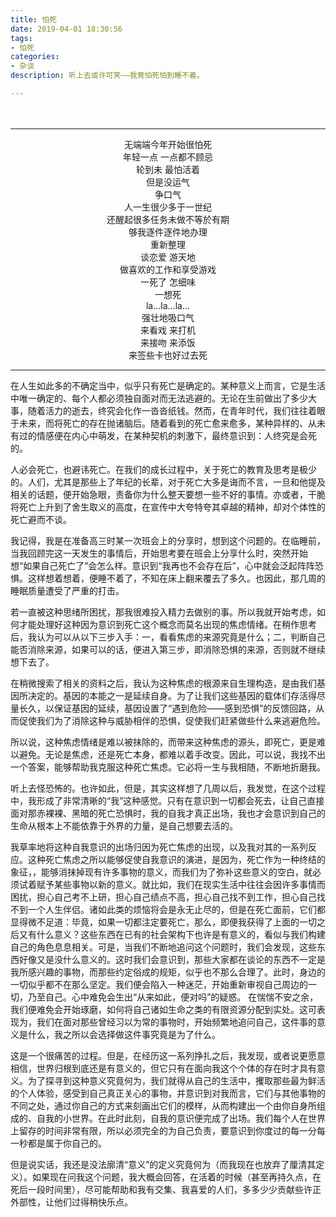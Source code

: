 ```yaml
---
title: 怕死
date: 2019-04-01 18:30:56
tags:
- 怕死
categories:
- 杂谈
description: 听上去或许可笑——我竟怕死怕到睡不着。

---
```


　

---

<center>
    无端端今年开始很怕死 <br>
    年轻一点 一点都不顾忌<br>
    轮到未 最怕活着<br>
    但是没运气<br>
    争口气<br>
    人一生很少多于一世纪<br>
    还醒起很多任务未做不等於有期<br>
    够我逐件逐件地办理<br>
    重新整理<br>
    谈恋爱 游天地<br>
    做喜欢的工作和享受游戏<br>
    一死了 怎细味<br>
    一想死<br>
    la...la...la...<br>
    强壮地吸口气<br>
    来看戏 来打机<br>
    来接吻 来添饭<br>
    来签些卡也好过去死
</center>


---

在人生如此多的不确定当中，似乎只有死亡是确定的。某种意义上而言，它是生活中唯一确定的、每个人都必须独自面对而无法逃避的。无论在生前做出了多少大事，随着活力的逝去，终究会化作一沓沓纸钱。然而，在青年时代，我们往往着眼于未来，而将死亡的存在抛诸脑后。随着看到的死亡愈来愈多，某种异样的、从未有过的情感便在内心中萌发，在某种契机的刺激下，最终意识到：人终究是会死的。

人必会死亡，也避讳死亡。在我们的成长过程中，关于死亡的教育及思考是极少的。人们，尤其是那些上了年纪的长辈，对于死亡大多是诲而不言，一旦和他提及相关的话题，便开始急眼，责备你为什么整天要想一些不好的事情。亦或者，干脆将死亡上升到了舍生取义的高度，在宣传中大夸特夸其卓越的精神，却对个体性的死亡避而不谈。

我记得，我是在准备高三时某一次班会上的分享时，想到这个问题的。在临睡前，当我回顾完这一天发生的事情后，开始思考要在班会上分享什么时，突然开始想“如果自己死亡了”会怎么样。意识到“我再也不会存在后”，心中就会泛起阵阵恐惧。这样想着想着，便睡不着了，不知在床上翻来覆去了多久。也因此，那几周的睡眠质量遭受了严重的打击。

若一直被这种思绪所困扰，那我很难投入精力去做别的事。所以我就开始考虑，如何才能处理好这种因为意识到死亡这个概念而莫名出现的焦虑情绪。在稍作思考后，我认为可以从以下三步入手：一，看看焦虑的来源究竟是什么；二，判断自己能否消除来源，如果可以的话，便进入第三步，即消除恐惧的来源，否则就不继续想下去了。

在稍微搜索了相关的资料之后，我认为这种焦虑的根源来自生理构造，是由我们基因所决定的。基因的本能之一是延续自身。为了让我们这些基因的载体们存活得尽量长久，以保证基因的延续，基因设置了“遇到危险——感到恐惧”的反馈回路，从而促使我们为了消除这种与威胁相伴的恐惧，促使我们赶紧做些什么来逃避危险。

所以说，这种焦虑情绪是难以被抹除的，而带来这种焦虑的源头，即死亡，更是难以避免。无论是焦虑，还是死亡本身，都难以着手改变。因此，可以说，我找不出一个答案，能够帮助我克服这种死亡焦虑。它必将一生与我相随，不断地折磨我。

听上去怪恐怖的。也许如此，但是，其实这样想了几周以后，我发觉，在这个过程中，我形成了非常清晰的“我”这种感觉。只有在意识到一切都会死去，让自己直接面对那赤裸裸、黑暗的死亡恐惧时，我的自我才真正出场，我也才会意识到自己的生命从根本上不能依靠于外界的力量，是自己想要去活的。

我草率地将这种自我意识的出场归因为死亡焦虑的出现，以及我对其的一系列反应。这种死亡焦虑之所以能够促使自我意识的演进，是因为，死亡作为一种终结的象征，，能够消抹掉现有许多事物的意义，而我们为了弥补这些意义的空白，就必须试着赋予某些事物以新的意义。就比如，我们在现实生活中往往会因许多事情而困扰，担心自己考不上研，担心自己绩点不高，担心自己找不到工作，担心自己找不到一个人生伴侣。诸如此类的烦恼将会是永无止尽的，但是在死亡面前，它们都显得微不足道：毕竟，如果一切都注定要死亡，那么，即便我获得了上面的一切之后又有什么意义？这些东西在已有的社会架构下也许是有意义的，看似与我们构建自己的角色息息相关。可是，当我们不断地追问这个问题时，我们会发现，这些东西好像又是没什么意义的。这时我们会意识到，那些大家都在谈论的东西不一定是我所感兴趣的事物，而那些约定俗成的规矩，似乎也不那么合理了。此时，身边的一切似乎都不在那么坚定。我们便会陷入一种迷茫，开始重新审视自己周边的一切，乃至自己。心中难免会生出“从来如此，便对吗”的疑惑。 在惴惴不安之余，我们便难免会开始琢磨，如何将自己诸如生命之类的有限资源分配到实处。这可表现为，我们在面对那些曾经习以为常的事物时，开始频繁地追问自己，这件事的意义是什么，我之所以会选择做这件事究竟是为了什么。

这是一个很痛苦的过程。但是，在经历这一系列挣扎之后，我发现，或者说更愿意相信，世界归根到底还是有意义的，但它只有在面向我这个个体的存在时才具有意义。为了探寻到这种意义究竟何为，我们就得从自己的生活中，攫取那些最为鲜活的个人体验，感受到自己真正关心的事物，并意识到对我而言，它们与其他事物的不同之处，通过你自己的方式来刻画出它们的模样，从而构建出一个由你自身所组成的、自我的小世界。在此时此刻，自我的意识便完成了出场。我们每个人在世界上留存的时间非常有限，所以必须完全的为自己负责，要意识到你度过的每一分每一秒都是属于你自己的。

但是说实话，我还是没法廓清“意义”的定义究竟何为（而我现在也放弃了厘清其定义）。如果现在问我这个问题，我大概会回答，在活着的时候（甚至再持久点，在死后一段时间里），尽可能帮助和我有交集、我喜爱的人们，多多少少贡献些许正外部性，让他们过得稍快乐点。
